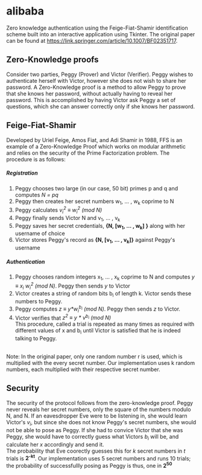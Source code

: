 # alibaba
Zero knowledge authentication using the Feige-Fiat-Shamir identification scheme built into an interactive application using Tkinter. The original paper can be found at https://link.springer.com/article/10.1007/BF02351717. 

## Zero-Knowledge proofs
Consider two parties, Peggy (Prover) and Victor (Verifier). Peggy wishes to authenticate herself with Victor, however she does not wish to share her password. A Zero-Knowledge proof is a method to allow Peggy to prove that she knows her password, without actually having to reveal her password. This is accomplished by having Victor ask Peggy a set of questions, which she can answer correctly only if she knows her password.

## Feige-Fiat-Shamir
Developed by Uriel Feige, Amos Fiat, and Adi Shamir in 1988, FFS is an example of a Zero-Knowledge Proof which works on modular arithmetic and relies on the security of the Prime Factorization problem. The procedure is as follows:

##### Registration
1. Peggy chooses two large (in our case, 50 bit) primes p and q and computes *N = pq* <br>
2. Peggy then creates her secret numbers w<sub>1</sub>, ... , w<sub>k</sub> coprime to N<br>
3. Peggy calculates _v<sub>i</sub><sup>2</sup> ≡ w<sub>i</sub><sup>2</sup> (mod N)_<br>
4. Peggy finally sends Victor N and v<sub>1</sub>, ... , v<sub>k</sub> <br>
5. Peggy saves her secret credentials, __{N, [w<sub>1</sub>, ... , w<sub>k</sub>] }__ along with her username of choice<br>
6. Victor stores Peggy's record as __{N, [v<sub>1</sub>, ... , v<sub>k</sub>]}__ against Peggy's username <br>

##### Authentication
1. Peggy chooses random integers x<sub>1</sub>, ... , x<sub>k</sub> coprime to N and computes _y ≡ x<sub>i</sub> w<sub>i</sub><sup>2</sup> (mod N)_. Peggy then sends _y_ to Victor <br>
2. Victor creates a string of random bits b<sub>i</sub> of length k. Victor sends these numbers to Peggy.
3. Peggy computes _z ≡ y*w<sub>i</sub><sup>b<sub>i</sub></sup> (mod N)_. Peggy then sends _z_ to Victor.<br>
4. Victor verifies that _z<sup>2</sup> ≡ y * v<sup>b<sub>i</sub></sup> (mod N)_ <br>
This procedure, called a trial is repeated as many times as required with different values of x and b<sub>i</sub> until Victor is satisfied that he is indeed talking to Peggy.
<br>
Note: In the original paper, only one random number r is used, which is multiplied with the every secret number. Our implementation uses k random numbers, each multiplied with their respective secret number.

## Security
The security of the protocol follows from the zero-knowledge proof. Peggy never reveals her secret numbers, only the square of the numbers modulo N, and N. If an eavesdropper Eve were to be listening in, she would learn Victor's _v<sub>i</sub>_, but since she does not know Peggy's secret numbers, she would not be able to pose as Peggy. If she had to convice Victor that she was Peggy, she would have to correctly guess what Victors _b<sub>i</sub>_ will be, and calculate her _x_ accordingly and send it. <br>
The probability that Eve coorectly guesses this for _k_ secret numbers in _t_ trials is __2<sup>-kt</sup>__. Our implementation uses 5 secret numbers and runs 10 trials; the probability of successfullly posing as Peggy is thus, one in __2<sup>50</sup>__

